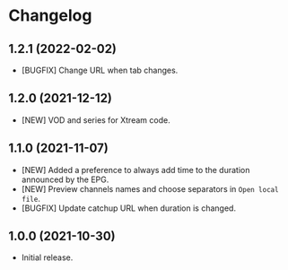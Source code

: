 # Changelog

## 1.2.1 (2022-02-02)
- [BUGFIX] Change URL when tab changes. 
## 1.2.0 (2021-12-12)
- [NEW] VOD and series for Xtream code. 

## 1.1.0 (2021-11-07)
- [NEW] Added a preference to always add time to the duration announced by the EPG.  
- [NEW] Preview channels names and choose separators in `Open local file`.  
- [BUGFIX] Update catchup URL when duration is changed.


## 1.0.0 (2021-10-30)
- Initial release. 
